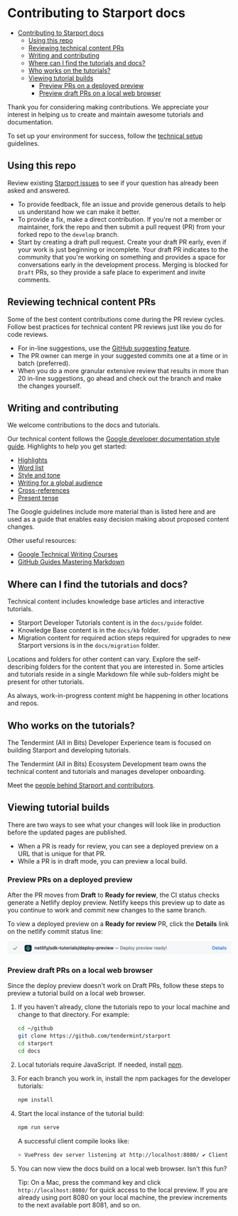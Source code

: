 # Contributing to Starport docs

- [Contributing to Starport docs](#contributing-to-starport-docs)
  - [Using this repo](#using-this-repo)
  - [Reviewing technical content PRs](#reviewing-technical-content-prs)
  - [Writing and contributing](#writing-and-contributing)
  - [Where can I find the tutorials and docs?](#where-can-i-find-the-tutorials-and-docs)
  - [Who works on the tutorials?](#who-works-on-the-tutorials)
  - [Viewing tutorial builds](#viewing-tutorial-builds)
    - [Preview PRs on a deployed preview](#preview-prs-on-a-deployed-preview)
    - [Preview draft PRs on a local web browser](#preview-draft-prs-on-a-local-web-browser)

Thank you for considering making contributions. We appreciate your interest in helping us to create and maintain awesome tutorials and documentation.

To set up your environment for success, follow the [technical setup](technical-setup.md) guidelines.

## Using this repo

Review existing [Starport issues](https://github.com/tendermint/starport/issues) to see if your question has already been asked and answered.

- To provide feedback, file an issue and provide generous details to help us understand how we can make it better.
- To provide a fix, make a direct contribution. If you're not a member or maintainer, fork the repo and then submit a pull request (PR) from your forked repo to the `develop` branch.
- Start by creating a draft pull request. Create your draft PR early, even if your work is just beginning or incomplete. Your draft PR indicates to the community that you're working on something and provides a space for conversations early in the development process. Merging is blocked for `Draft` PRs, so they provide a safe place to experiment and invite comments. 

## Reviewing technical content PRs 

Some of the best content contributions come during the PR review cycles. Follow best practices for technical content PR reviews just like you do for code reviews. 

- For in-line suggestions, use the [GitHub suggesting feature](https://docs.github.com/en/github/collaborating-with-pull-requests/reviewing-changes-in-pull-requests/commenting-on-a-pull-request). 
- The PR owner can merge in your suggested commits one at a time or in batch (preferred). 
- When you do a more granular extensive review that results in more than 20 in-line suggestions, go ahead and check out the branch and make the changes yourself. 

## Writing and contributing

We welcome contributions to the docs and tutorials. 

Our technical content follows the [Google developer documentation style guide](https://developers.google.com/style). Highlights to help you get started:

- [Highlights](https://developers.google.com/style/highlights)
- [Word list](https://developers.google.com/style/word-list)
- [Style and tone](https://developers.google.com/style/tone)
- [Writing for a global audience](https://developers.google.com/style/translation)
- [Cross-references](https://developers.google.com/style/cross-references)
- [Present tense](https://developers.google.com/style/tense)

The Google guidelines include more material than is listed here and are used as a guide that enables easy decision making about proposed content changes. 

Other useful resources:

- [Google Technical Writing Courses](https://developers.google.com/tech-writing)
- [GitHub Guides Mastering Markdown](https://guides.github.com/features/mastering-markdown/)

## Where can I find the tutorials and docs?

Technical content includes knowledge base articles and interactive tutorials. 
 
- Starport Developer Tutorials content is in the `docs/guide` folder. 
- Knowledge Base content is in the `docs/kb` folder. 
- Migration content for required action steps required for upgrades to new Starport versions is in the `docs/migration` folder.

Locations and folders for other content can vary. Explore the self-describing folders for the content that you are interested in. Some articles and tutorials reside in a single Markdown file while sub-folders might be present for other tutorials.

As always, work-in-progress content might be happening in other locations and repos.

## Who works on the tutorials?

The Tendermint (All in Bits) Developer Experience team is focused on building Starport and developing tutorials.

The Tendermint (All in Bits) Ecosystem Development team owns the technical content and tutorials and manages developer onboarding.

Meet the [people behind Starport and contributors](https://github.com/tendermint/starport/graphs/contributors).

## Viewing tutorial builds

There are two ways to see what your changes will look like in production before the updated pages are published.

- When a PR is ready for review, you can see a deployed preview on a URL that is unique for that PR.
- While a PR is in draft mode, you can preview a local build.

### Preview PRs on a deployed preview

After the PR moves from **Draft** to **Ready for review**, the CI status checks generate a Netlify deploy preview. Netlify keeps this preview up to date as you continue to work and commit new changes to the same branch.

To view a deployed preview on a **Ready for review** PR, click the **Details** link on the netlify commit status line:

![deploy-preview](./deploy-preview.png)

### Preview draft PRs on a local web browser

Since the deploy preview doesn't work on Draft PRs, follow these steps to preview a tutorial build on a local web browser.

1. If you haven't already, clone the tutorials repo to your local machine and change to that directory. For example:

    ```bash
    cd ~/github
    git clone https://github.com/tendermint/starport
    cd starport
    cd docs
    ```

2. Local tutorials require JavaScript. If needed, install [npm](https://docs.npmjs.com/cli/v6/commands/npm-install).

3. For each branch you work in, install the npm packages for the developer tutorials:

    ```bash
    npm install
    ```

4. Start the local instance of the tutorial build:

    ```bash
    npm run serve
    ```

    A successful client compile looks like: 
    
    ```bash
    > VuePress dev server listening at http://localhost:8080/ ✔ Client Compiled successfully in 280.71ms success [12:06:28] Build 03d41f finished in 283 ms! ( http://localhost:8080/ )
    ```

5. You can now view the docs build on a local web browser. Isn't this fun?

    Tip: On a Mac, press the command key and click `http://localhost:8080/` for quick access to the local preview. If you are already using port 8080 on your local machine, the preview increments to the next available port 8081, and so on. 
